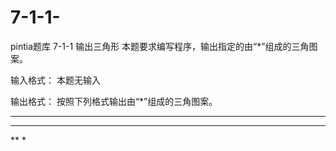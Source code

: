 # 7-1-1-
pintia题库 7-1-1 输出三角形
本题要求编写程序，输出指定的由“*”组成的三角图案。

输入格式：
本题无输入

输出格式：
按照下列格式输出由“*”组成的三角图案。

****
***
**
*

